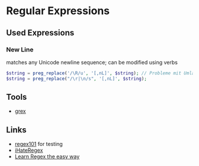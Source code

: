 # Regular Expressions

## Used Expressions

### New Line

matches any Unicode newline sequence; can be modified using verbs

```php
$string = preg_replace('/\R/u', '[,nL]', $string); // Probleme mit Umlauten
$string = preg_replace("/\r|\n/s", '[,nL]', $string);
```

## Tools

- [grex](https://github.com/pemistahl/grex)

## Links

- [regex101](https://regex101.com/) for testing
- [iHateRegex](https://ihateregex.io/)
- [Learn Regex the easy way](https://github.com/ziishaned/learn-regex/blob/master/translations/README-de.md)